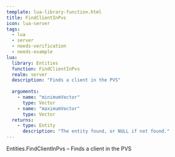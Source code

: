 ```yaml
---
template: lua-library-function.html
title: FindClientInPvs
icon: lua-server
tags:
  - lua
  - server
  - needs-verification
  - needs-example
lua:
  library: Entities
  function: FindClientInPvs
  realm: server
  description: "Finds a client in the PVS"
  
  arguments:
    - name: "minimumVector"
      type: Vector
    - name: "maximumVector"
      type: Vector
  returns:
    - type: Entity
      description: "The entity found, or NULL if not found."
---
```


<div class="lua__search__keywords">
Entities.FindClientInPvs &#x2013; Finds a client in the PVS
</div>
